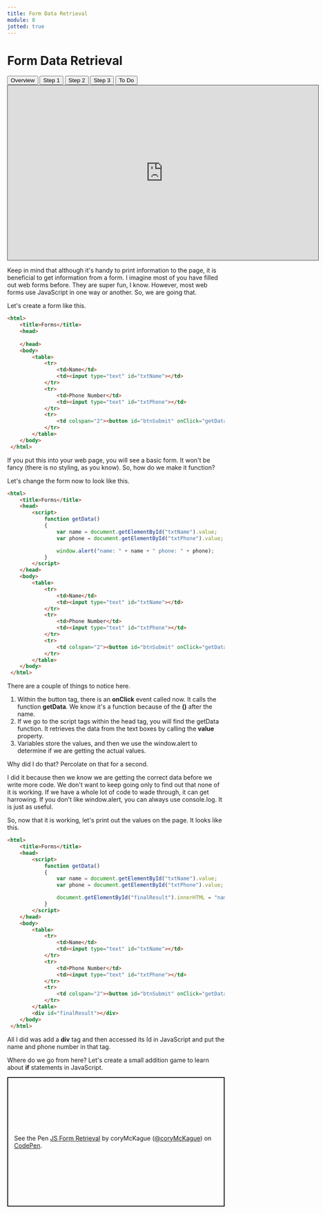 ```yaml
---
title: Form Data Retrieval
module: 8
jotted: true
---
```


# Form Data Retrieval
<div class="tab">
  <button class="tablinks active" onclick="openTab(event, 'Overview')">Overview</button>
   <button class="tablinks" onclick="openTab(event, 'Step1')">Step 1</button>
   <button class="tablinks" onclick="openTab(event, 'Step2')">Step 2</button>
    <button class="tablinks" onclick="openTab(event, 'Step3')">Step 3</button>
    <button class="tablinks" onclick="openTab(event, 'ToDo')">To Do</button>
    
</div>
<!-- Tab content -->
<div id="Overview" class="tabcontent" style="display:block">

<iframe src="https://umontana.hosted.panopto.com/Panopto/Pages/Embed.aspx?id=ce885e6f-e1e4-4de9-827c-b11f014a4322&autoplay=false&offerviewer=true&showtitle=false&showbrand=false&captions=false&interactivity=none" height="405" width="720" style="border: 1px solid #464646;" allowfullscreen allow="autoplay" aria-label="Panopto Embedded Video Player"></iframe>

Keep in mind that although it's handy to print information to the page, it is beneficial to get information from a form. I imagine most of you have filled out web forms before. They are super fun, I know. However, most web forms use JavaScript in one way or another. So, we are going that.

</div>

<div id="Step1" class="tabcontent">

<div class="tabhtml" markdown="1">

Let's create a form like this.

```html
<html>
    <title>Forms</title>
    <head>
        
    </head>
    <body>
        <table>
            <tr>
                <td>Name</td>
                <td><input type="text" id="txtName"></td>
            </tr>
            <tr>
                <td>Phone Number</td>
                <td><input type="text" id="txtPhone"></td>
            </tr>
            <tr>
                <td colspan="2"><button id="btnSubmit" onClick="getData();">Submit</button></td>
            </tr>
        </table>
    </body>
 </html>
```

If you put this into your web page, you will see a basic form. It won't be fancy (there is no styling, as you know). So, how do we make it function?

</div>
</div>

<div id="Step2" class="tabcontent">

<div class="tabhtml" markdown="1">

Let's change the form now to look like this.

```html
<html>
    <title>Forms</title>
    <head>
        <script>
            function getData()
            {
                var name = document.getElementById("txtName").value;
                var phone = document.getElementById("txtPhone").value;

                window.alert("name: " + name + " phone: " + phone);
            }
        </script>
    </head>
    <body>
        <table>
            <tr>
                <td>Name</td>
                <td><input type="text" id="txtName"></td>
            </tr>
            <tr>
                <td>Phone Number</td>
                <td><input type="text" id="txtPhone"></td>
            </tr>
            <tr>
                <td colspan="2"><button id="btnSubmit" onClick="getData();">Submit</button></td>
            </tr>
        </table>
    </body>
 </html>
```

There are a couple of things to notice here.

1. Within the button tag, there is an **onClick** event called now. It calls the function **getData**. We know it's a function because of the **()** after the name.
2. If we go to the script tags within the head tag, you will find the getData function. It retrieves the data from the text boxes by calling the **value** property.
3. Variables store the values, and then we use the window.alert to determine if we are getting the actual values.

Why did I do that? Percolate on that for a second.

I did it because then we know we are getting the correct data before we write more code. We don't want to keep going only to find out that none of it is working. If we have a whole lot of code to wade through, it can get harrowing. If you don't like window.alert, you can always use console.log. It is just as useful.

</div>
</div>

<div id="Step3" class="tabcontent">

<div class="tabhtml" markdown="1">

So, now that it is working, let's print out the values on the page. It looks like this.

```html
<html>
    <title>Forms</title>
    <head>
        <script>
            function getData()
            {
                var name = document.getElementById("txtName").value;
                var phone = document.getElementById("txtPhone").value;

                document.getElementById("finalResult").innerHTML = "name: " + name + " phone: " + phone;
            }
        </script>
    </head>
    <body>
        <table>
            <tr>
                <td>Name</td>
                <td><input type="text" id="txtName"></td>
            </tr>
            <tr>
                <td>Phone Number</td>
                <td><input type="text" id="txtPhone"></td>
            </tr>
            <tr>
                <td colspan="2"><button id="btnSubmit" onClick="getData();">Submit</button></td>
            </tr>
        </table>
        <div id="finalResult"></div>
    </body>
 </html>
```

All I did was add a **div** tag and then accessed its Id in JavaScript and put the name and phone number in that tag. 

Where do we go from here? Let's create a small addition game to learn about **if** statements in JavaScript.
</div>
</div>

<div id="ToDo" class="tabcontent">
<p class="codepen" data-height="600" data-default-tab="html,result" data-slug-hash="XWaXKag" data-editable="true" data-user="coryMcKague" style="height: 300px; box-sizing: border-box; display: flex; align-items: center; justify-content: center; border: 2px solid; margin: 1em 0; padding: 1em;">
  <span>See the Pen <a href="https://codepen.io/coryMcKague/pen/VwRJbrG">
  JS Form Retrieval</a> by coryMcKague (<a href="https://codepen.io/coryMcKague">@coryMcKague</a>)
  on <a href="https://codepen.io">CodePen</a>.</span>
</p>
<script async src="https://cpwebassets.codepen.io/assets/embed/ei.js"></script>

</div>